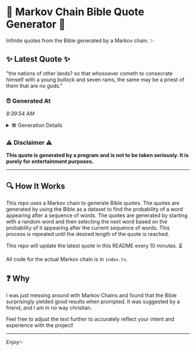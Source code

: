 # 📖 Markov Chain Bible Quote Generator 📖

Infinite quotes from the Bible generated by a Markov chain. ✨

## ✨ Latest Quote ✨
"the nations of other lands? so that whosoever cometh to consecrate himself with a young bullock and seven rams, the same may be a priest of them that are no gods."

### ⏰ Generated At
*8:39:54 AM*

<details>
    <summary>🛠️ Generation Details</summary>
    <p>
        <strong>🌱 Seed:</strong> the<br>
        <strong>🔄 Iterations:</strong> 30<br>
        <strong>📜 Context History:</strong><br>[ the ]: nations<br>[ the, nations ]: of<br>[ the, nations, of ]: other<br>[ the, nations, of, other ]: lands?<br>[ the, nations, of, other, lands? ]: so<br>[ the, nations, of, other, lands?, so ]: that<br>[ nations, of, other, lands?, so, that ]: whosoever<br>[ of, other, lands?, so, that, whosoever ]: cometh<br>[ other, lands?, so, that, whosoever, cometh ]: to<br>[ lands?, so, that, whosoever, cometh, to ]: consecrate<br>[ so, that, whosoever, cometh, to, consecrate ]: himself<br>[ that, whosoever, cometh, to, consecrate, himself ]: with<br>[ whosoever, cometh, to, consecrate, himself, with ]: a<br>[ cometh, to, consecrate, himself, with, a ]: young<br>[ to, consecrate, himself, with, a, young ]: bullock<br>[ consecrate, himself, with, a, young, bullock ]: and<br>[ himself, with, a, young, bullock, and ]: seven<br>[ with, a, young, bullock, and, seven ]: rams,<br>[ a, young, bullock, and, seven, rams, ]: the<br>[ young, bullock, and, seven, rams,, the ]: same<br>[ bullock, and, seven, rams,, the, same ]: may<br>[ and, seven, rams,, the, same, may ]: be<br>[ seven, rams,, the, same, may, be ]: a<br>[ rams,, the, same, may, be, a ]: priest<br>[ the, same, may, be, a, priest ]: of<br>[ same, may, be, a, priest, of ]: them<br>[ may, be, a, priest, of, them ]: that<br>[ be, a, priest, of, them, that ]: are<br>[ a, priest, of, them, that, are ]: no<br>[ priest, of, them, that, are, no ]: gods.<br>
    </p>
</details>

### ⚠️ Disclaimer ⚠️
**This quote is generated by a program and is not to be taken seriously. It is purely for entertainment purposes.**

---

## 🔍 How It Works

This repo uses a Markov chain to generate Bible quotes. The quotes are generated by using the Bible as a dataset to find the probability of a word appearing after a sequence of words. The quotes are generated by starting with a random word and then selecting the next word based on the probability of it appearing after the current sequence of words. This process is repeated until the desired length of the quote is reached.

This repo will update the latest quote in this README every 10 minutes. ⏳

All code for the actual Markov chain is in `index.ts`.

## ❓ Why

I was just messing around with Markov Chains and found that the Bible surprisingly yielded good results when prompted. 
It was suggested by a friend, and I am in no way christian.

Feel free to adjust the text further to accurately reflect your intent and experience with the project!

---

*Enjoy*✨
